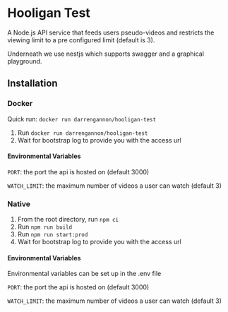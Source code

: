 # Hooligan Test

A Node.js API service that feeds users pseudo-videos and restricts the viewing limit to a pre configured limit (default is 3).

Underneath we use nestjs which supports swagger and a graphical playground.

## Installation

### Docker

Quick run: `docker run darrengannon/hooligan-test`

1. Run `docker run darrengannon/hooligan-test`
1. Wait for bootstrap log to provide you with the access url

#### Environmental Variables

`PORT`: the port the api is hosted on (default 3000)

`WATCH_LIMIT`: the maximum number of videos a user can watch (default 3)

### Native

1. From the root directory, run `npm ci`
1. Run `npm run build`
1. Run `npm run start:prod`
1. Wait for bootstrap log to provide you with the access url

#### Environmental Variables

Environmental variables can be set up in the .env file 

`PORT`: the port the api is hosted on (default 3000)

`WATCH_LIMIT`: the maximum number of videos a user can watch (default 3)